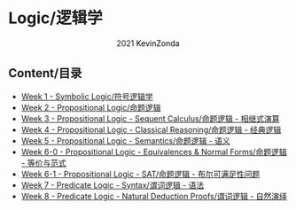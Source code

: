 # Logic/逻辑学

<center>
<span>2021</span>
<a style="text-decoration:none; color: black;" href="https://github.com/KevinZonda">KevinZonda</a>
</center>

## Content/目录

- [Week 1 - Symbolic Logic/符号逻辑学](Week1.md)
- [Week 2 - Propositional Logic/命题逻辑](Week2.md)
- [Week 3 - Propositional Logic - Sequent Calculus/命题逻辑 - 相继式演算](Week3.md)
- [Week 4 - Propositional Logic - Classical Reasoning/命题逻辑 - 经典逻辑](Week4.md)
- [Week 5 - Propositional Logic - Semantics/命题逻辑 - 语义](Week5.md)
- [Week 6-0 - Propositional Logic - Equivalences & Normal Forms/命题逻辑 - 等价与范式](Week6-0.md)
- [Week 6-1 - Propositional Logic - SAT/命题逻辑 - 布尔可满足性问题](Week6-1.md)
- [Week 7 - Predicate Logic - Syntax/谓词逻辑 - 语法](Week7.md)
- [Week 8 - Predicate Logic - Natural Deduction Proofs/谓词逻辑 - 自然演绎](Week8.md)